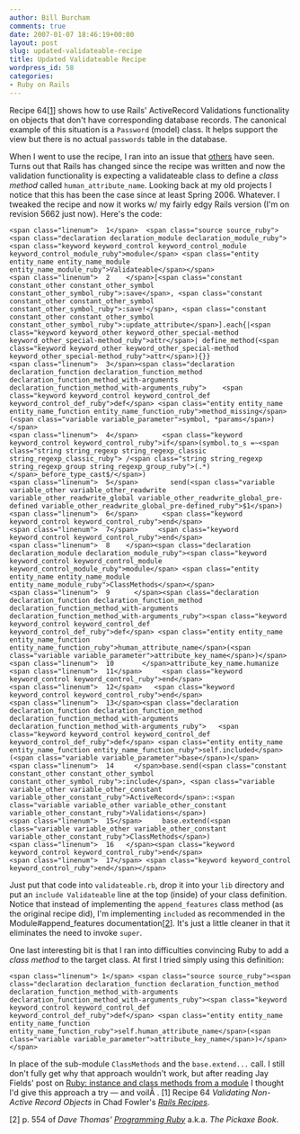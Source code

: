 ```yaml
---
author: Bill Burcham
comments: true
date: 2007-01-07 18:46:19+00:00
layout: post
slug: updated-validateable-recipe
title: Updated Validateable Recipe
wordpress_id: 58
categories:
- Ruby on Rails
---
```


Recipe 64[[1](http://www.memerocket.com/wp-admin/post.php#fn_1)] shows how to use Rails' ActiveRecord Validations functionality on objects that don't have corresponding database records.  The canonical example of this situation is a `Password` (model) class.  It helps support the view but there is no actual `passwords` table in the database.

When I went to use the recipe, I ran into an issue that [others](http://made-of-stone.blogspot.com/2006/11/active-record-validations-and.html) have seen.   Turns out that Rails has changed since the recipe was written and now the validation functionality is expecting a validateable class to define a _class method_ called `human_attribute_name`.  Looking back at my old projects I notice that this has been the case since at least Spring 2006.  Whatever.  I tweaked the recipe and now it works w/ my fairly edgy Rails version (I'm on revision 5662 just now).  Here's the code:


    <span class="linenum">  1</span>  <span class="source source_ruby"><span class="declaration declaration_module declaration_module_ruby"><span class="keyword keyword_control keyword_control_module keyword_control_module_ruby">module</span> <span class="entity entity_name entity_name_module entity_name_module_ruby">Validateable</span></span>
    <span class="linenum">  2    </span>[<span class="constant constant_other constant_other_symbol constant_other_symbol_ruby">:save</span>, <span class="constant constant_other constant_other_symbol constant_other_symbol_ruby">:save!</span>, <span class="constant constant_other constant_other_symbol constant_other_symbol_ruby">:update_attribute</span>].each{|<span class="keyword keyword_other keyword_other_special-method keyword_other_special-method_ruby">attr</span>| define_method(<span class="keyword keyword_other keyword_other_special-method keyword_other_special-method_ruby">attr</span>){}}
    <span class="linenum">  3</span><span class="declaration declaration_function declaration_function_method declaration_function_method_with-arguments declaration_function_method_with-arguments_ruby">    <span class="keyword keyword_control keyword_control_def keyword_control_def_ruby">def</span> <span class="entity entity_name entity_name_function entity_name_function_ruby">method_missing</span>(<span class="variable variable_parameter">symbol, *params</span>)</span>
    <span class="linenum">  4</span>      <span class="keyword keyword_control keyword_control_ruby">if</span>(symbol.to_s =~<span class="string string_regexp string_regexp_classic string_regexp_classic_ruby"> /<span class="string string_regexp string_regexp_group string_regexp_group_ruby">(.*)</span>_before_type_cast$/</span>)
    <span class="linenum">  5</span>        send(<span class="variable variable_other variable_other_readwrite variable_other_readwrite_global variable_other_readwrite_global_pre-defined variable_other_readwrite_global_pre-defined_ruby">$1</span>)
    <span class="linenum">  6</span>      <span class="keyword keyword_control keyword_control_ruby">end</span>
    <span class="linenum">  7</span>     <span class="keyword keyword_control keyword_control_ruby">end</span>
    <span class="linenum">  8    </span><span class="declaration declaration_module declaration_module_ruby"><span class="keyword keyword_control keyword_control_module keyword_control_module_ruby">module</span> <span class="entity entity_name entity_name_module entity_name_module_ruby">ClassMethods</span></span>
    <span class="linenum">  9      </span><span class="declaration declaration_function declaration_function_method declaration_function_method_with-arguments declaration_function_method_with-arguments_ruby"><span class="keyword keyword_control keyword_control_def keyword_control_def_ruby">def</span> <span class="entity entity_name entity_name_function entity_name_function_ruby">human_attribute_name</span>(<span class="variable variable_parameter">attribute_key_name</span>)</span>
    <span class="linenum">  10       </span>attribute_key_name.humanize
    <span class="linenum">  11</span>     <span class="keyword keyword_control keyword_control_ruby">end</span>
    <span class="linenum">  12</span>   <span class="keyword keyword_control keyword_control_ruby">end</span>
    <span class="linenum">  13</span><span class="declaration declaration_function declaration_function_method declaration_function_method_with-arguments declaration_function_method_with-arguments_ruby">   <span class="keyword keyword_control keyword_control_def keyword_control_def_ruby">def</span> <span class="entity entity_name entity_name_function entity_name_function_ruby">self.included</span>(<span class="variable variable_parameter">base</span>)</span>
    <span class="linenum">  14     </span>base.send(<span class="constant constant_other constant_other_symbol constant_other_symbol_ruby">:include</span>, <span class="variable variable_other variable_other_constant variable_other_constant_ruby">ActiveRecord</span>::<span class="variable variable_other variable_other_constant variable_other_constant_ruby">Validations</span>)
    <span class="linenum">  15</span>     base.extend(<span class="variable variable_other variable_other_constant variable_other_constant_ruby">ClassMethods</span>)
    <span class="linenum">  16   </span><span class="keyword keyword_control keyword_control_ruby">end</span>
    <span class="linenum">  17</span> <span class="keyword keyword_control keyword_control_ruby">end</span></span>


Just put that code into `validateable.rb`, drop it into your `lib` directory and put an `include Validateable` line at the top (inside) of your class definition.
Notice that instead of implementing the `append_features` class method (as the original recipe did), I'm implementing `included` as recommended in the Module#append_features documentation[[2](http://www.memerocket.com/wp-admin/post.php#fn_2)].  It's just a little cleaner in that it eliminates the need to invoke `super`.

One last interesting bit is that I ran into difficulties convincing Ruby to add a _class method_ to the target class.  At first I tried simply using this definition:


    <span class="linenum"> 1</span> <span class="source source_ruby"><span class="declaration declaration_function declaration_function_method declaration_function_method_with-arguments declaration_function_method_with-arguments_ruby"><span class="keyword keyword_control keyword_control_def keyword_control_def_ruby">def</span> <span class="entity entity_name entity_name_function entity_name_function_ruby">self.human_attribute_name</span>(<span class="variable variable_parameter">attribute_key_name</span>)</span>
    </span>


In place of the sub-module `ClassMethods` and the `base.extend...` call.  I still don't fully get why that approach wouldn't work, but after reading Jay Fields' post on [Ruby: instance and class methods from a module](http://jayfields.blogspot.com/2006/12/ruby-instance-and-class-methods-from.html) I thought I'd give this approach a try — and voilÃ .
[1] Recipe 64 _Validating Non-Active Record Objects_ in Chad Fowler's _[Rails Recipes](http://www.pragmaticprogrammer.com/titles/fr_rr/http://www.pragmaticprogrammer.com/titles/fr_rr/)_.

[2]  p. 554 of _Dave Thomas'_ _[Programming Ruby](http://www.pragmaticprogrammer.com/titles/ruby/index.html)_ a.k.a. _The Pickaxe Book_.

